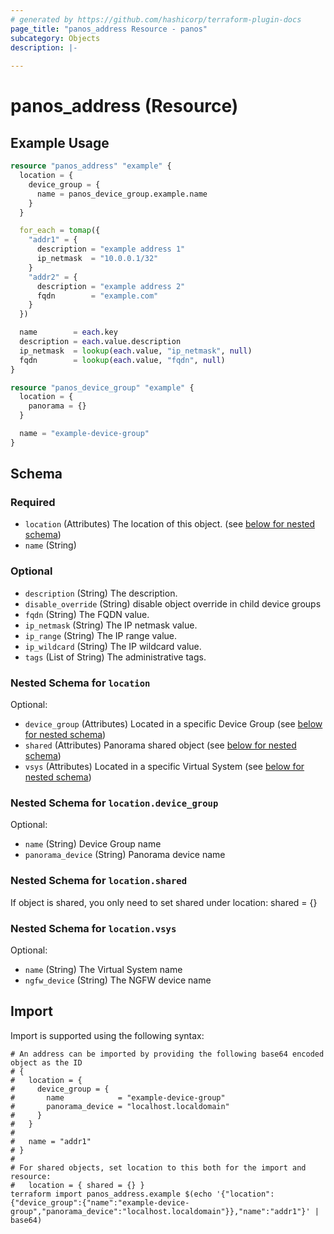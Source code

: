 ```yaml
---
# generated by https://github.com/hashicorp/terraform-plugin-docs
page_title: "panos_address Resource - panos"
subcategory: Objects
description: |-
  
---
```


# panos_address (Resource)



## Example Usage

```terraform
resource "panos_address" "example" {
  location = {
    device_group = {
      name = panos_device_group.example.name
    }
  }

  for_each = tomap({
    "addr1" = {
      description = "example address 1"
      ip_netmask  = "10.0.0.1/32"
    }
    "addr2" = {
      description = "example address 2"
      fqdn        = "example.com"
    }
  })

  name        = each.key
  description = each.value.description
  ip_netmask  = lookup(each.value, "ip_netmask", null)
  fqdn        = lookup(each.value, "fqdn", null)
}

resource "panos_device_group" "example" {
  location = {
    panorama = {}
  }

  name = "example-device-group"
}
```

<!-- schema generated by tfplugindocs -->
## Schema

### Required

- `location` (Attributes) The location of this object. (see [below for nested schema](#nestedatt--location))
- `name` (String)

### Optional

- `description` (String) The description.
- `disable_override` (String) disable object override in child device groups
- `fqdn` (String) The FQDN value.
- `ip_netmask` (String) The IP netmask value.
- `ip_range` (String) The IP range value.
- `ip_wildcard` (String) The IP wildcard value.
- `tags` (List of String) The administrative tags.

<a id="nestedatt--location"></a>
### Nested Schema for `location`

Optional:

- `device_group` (Attributes) Located in a specific Device Group (see [below for nested schema](#nestedatt--location--device_group))
- `shared` (Attributes) Panorama shared object (see [below for nested schema](#nestedatt--location--shared))
- `vsys` (Attributes) Located in a specific Virtual System (see [below for nested schema](#nestedatt--location--vsys))

<a id="nestedatt--location--device_group"></a>
### Nested Schema for `location.device_group`

Optional:

- `name` (String) Device Group name
- `panorama_device` (String) Panorama device name

<a id="nestedatt--location--shared"></a>
### Nested Schema for `location.shared`

If object is shared, you only need to set shared under location: shared = {}

<a id="nestedatt--location--vsys"></a>
### Nested Schema for `location.vsys`

Optional:

- `name` (String) The Virtual System name
- `ngfw_device` (String) The NGFW device name

## Import

Import is supported using the following syntax:

```shell
# An address can be imported by providing the following base64 encoded object as the ID
# {
#   location = {
#     device_group = {
#       name            = "example-device-group"
#       panorama_device = "localhost.localdomain"
#     }
#   }
#
#   name = "addr1"
# }
#
# For shared objects, set location to this both for the import and resource:
#   location = { shared = {} }
terraform import panos_address.example $(echo '{"location":{"device_group":{"name":"example-device-group","panorama_device":"localhost.localdomain"}},"name":"addr1"}' | base64)
```